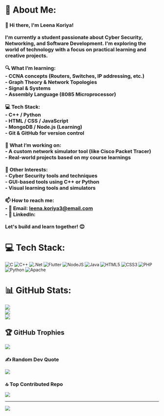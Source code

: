 # 💫 About Me:
### 👋 Hi there, I'm Leena Koriya!<br><br>I'm currently a student passionate about **Cyber Security**, **Networking**, and **Software Development**. I'm exploring the world of technology with a focus on practical learning and creative projects.<br><br>🔍 **What I’m learning:**<br>- CCNA concepts (Routers, Switches, IP addressing, etc.)<br>- Graph Theory & Network Topologies<br>- Signal & Systems<br>- Assembly Language (8085 Microprocessor)<br><br>💻 **Tech Stack:**<br>- C++ / Python<br>- HTML / CSS / JavaScript<br>- MongoDB / Node.js (Learning)<br>- Git & GitHub for version control<br><br>🚀 **What I’m working on:**<br>- A custom network simulator tool (like Cisco Packet Tracer)<br>- Real-world projects based on my course learnings<br><br>🌱 **Other Interests:**<br>- Cyber Security tools and techniques<br>- GUI-based tools using C++ or Python<br>- Visual learning tools and simulators<br><br>📫 **How to reach me:**<br>- 📧 Email: leena.koriya3@email.com <br>- 💼 LinkedIn: <br><br>Let's build and learn together! 😊<br>


# 💻 Tech Stack:
![C](https://img.shields.io/badge/c-%2300599C.svg?style=for-the-badge&logo=c&logoColor=white) ![C++](https://img.shields.io/badge/c++-%2300599C.svg?style=for-the-badge&logo=c%2B%2B&logoColor=white) ![.Net](https://img.shields.io/badge/.NET-5C2D91?style=for-the-badge&logo=.net&logoColor=white) ![Flutter](https://img.shields.io/badge/Flutter-%2302569B.svg?style=for-the-badge&logo=Flutter&logoColor=white) ![NodeJS](https://img.shields.io/badge/node.js-6DA55F?style=for-the-badge&logo=node.js&logoColor=white) ![Java](https://img.shields.io/badge/java-%23ED8B00.svg?style=for-the-badge&logo=openjdk&logoColor=white) ![HTML5](https://img.shields.io/badge/html5-%23E34F26.svg?style=for-the-badge&logo=html5&logoColor=white) ![CSS3](https://img.shields.io/badge/css3-%231572B6.svg?style=for-the-badge&logo=css3&logoColor=white) ![PHP](https://img.shields.io/badge/php-%23777BB4.svg?style=for-the-badge&logo=php&logoColor=white) ![Python](https://img.shields.io/badge/python-3670A0?style=for-the-badge&logo=python&logoColor=ffdd54) ![Apache](https://img.shields.io/badge/apache-%23D42029.svg?style=for-the-badge&logo=apache&logoColor=white)
# 📊 GitHub Stats:
![](https://github-readme-stats.vercel.app/api?username=leena-29&theme=dark&hide_border=false&include_all_commits=false&count_private=false)<br/>
![](https://nirzak-streak-stats.vercel.app/?user=leena-29&theme=dark&hide_border=false)<br/>
![](https://github-readme-stats.vercel.app/api/top-langs/?username=leena-29&theme=dark&hide_border=false&include_all_commits=false&count_private=false&layout=compact)

## 🏆 GitHub Trophies
![](https://github-profile-trophy.vercel.app/?username=leena-29&theme=radical&no-frame=false&no-bg=true&margin-w=4)

### ✍️ Random Dev Quote
![](https://quotes-github-readme.vercel.app/api?type=horizontal&theme=radical)

### 🔝 Top Contributed Repo
![](https://github-contributor-stats.vercel.app/api?username=leena-29&limit=5&theme=dark&combine_all_yearly_contributions=true)

---
[![](https://visitcount.itsvg.in/api?id=leena-29&icon=0&color=0)](https://visitcount.itsvg.in)

<!-- Proudly created with GPRM ( https://gprm.itsvg.in ) -->
